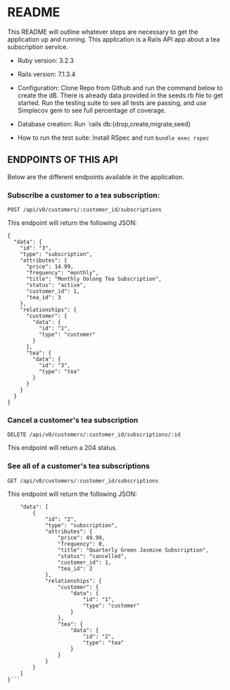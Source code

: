 # README

This README will outline whatever steps are necessary to get the
application up and running. This application is a Rails API app about a tea subscription service.

* Ruby version: 3.2.3

* Rails version: 7.1.3.4

* Configuration: Clone Repo from Github and run the command below to create the dB. There is already data provided in the seeds.rb file to get started. Run the testing suite to see all tests are passing, and use Simplecov gem to see full percentage of coverage.

* Database creation: Run `rails db:{drop,create,migrate,seed}

* How to run the test suite: Install RSpec and run `bundle exec rspec`

## ENDPOINTS OF THIS API

Below are the different endpoints available in the application.

### Subscribe a customer to a tea subscription:

`POST /api/v0/customers/:customer_id/subscriptions`

This endpoint will return the following JSON:

```
{
  "data": {
    "id": "3",
    "type": "subscription",
    "attributes": {
      "price": 14.99,
      "frequency": "monthly",
      "title": "Monthly Oolong Tea Subscription",
      "status": "active",
      "customer_id": 1,
      "tea_id": 3
    },
    "relationships": {
      "customer": {
        "data": {
          "id": "1",
          "type": "customer"
        }
      },
      "tea": {
        "data": {
          "id": "3",
          "type": "tea"
        }
      }
    }
  }
}
```

### Cancel a customer's tea subscription

`DELETE /api/v0/customers/:customer_id/subscriptions/:id`

This endpoint will return a 204 status.

### See all of a customer's tea subscriptions

`GET /api/v0/customers/:customer_id/subscriptions`

This endpoint will return the following JSON:

```{
    "data": [
        {
            "id": "2",
            "type": "subscription",
            "attributes": {
                "price": 49.99,
                "frequency": 0,
                "title": "Quarterly Green Jasmine Subscription",
                "status": "cancelled",
                "customer_id": 1,
                "tea_id": 2
            },
            "relationships": {
                "customer": {
                    "data": {
                        "id": "1",
                        "type": "customer"
                    }
                },
                "tea": {
                    "data": {
                        "id": "2",
                        "type": "tea"
                    }
                }
            }
        }
    ]
}```